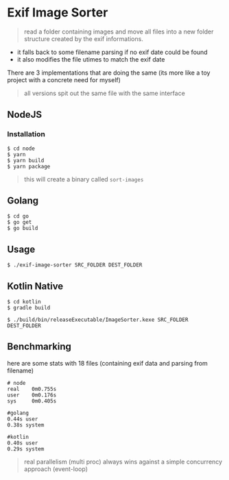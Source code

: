 # Exif Image Sorter

> read a folder containing images and move all files into a new folder structure created by the exif informations.

- it falls back to some filename parsing if no exif date could be found
- it also modifies the file utimes to match the exif date

There are 3 implementations that are doing the same (its more like a toy project with a concrete need for myself)

> all versions spit out the same file with the same interface

## NodeJS

### Installation

```shell
$ cd node
$ yarn
$ yarn build
$ yarn package
```

> this will create a binary called `sort-images`

## Golang

```shell
$ cd go
$ go get
$ go build
```

## Usage

```shell
$ ./exif-image-sorter SRC_FOLDER DEST_FOLDER
```

## Kotlin Native

```shell
$ cd kotlin
$ gradle build
```

```shell
$ ./build/bin/releaseExecutable/ImageSorter.kexe SRC_FOLDER DEST_FOLDER
```

## Benchmarking

here are some stats with 18 files (containing exif data and parsing from filename)

```shell
# node
real	0m0.755s
user	0m0.176s
sys     0m0.405s
```

```shell
#golang
0.44s user 
0.38s system
```

```shell
#kotlin
0.40s user 
0.29s system
```

> real parallelism (multi proc) always wins against a simple concurrency approach (event-loop)
